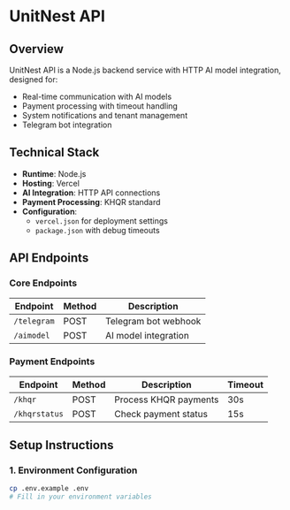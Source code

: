 # UnitNest API

## Overview
UnitNest API is a Node.js backend service with HTTP AI model integration, designed for:
- Real-time communication with AI models
- Payment processing with timeout handling
- System notifications and tenant management
- Telegram bot integration

## Technical Stack
- **Runtime**: Node.js
- **Hosting**: Vercel
- **AI Integration**: HTTP API connections
- **Payment Processing**: KHQR standard
- **Configuration**: 
  - `vercel.json` for deployment settings
  - `package.json` with debug timeouts

## API Endpoints

### Core Endpoints
| Endpoint | Method | Description |
|----------|--------|-------------|
| `/telegram` | POST | Telegram bot webhook |
| `/aimodel` | POST | AI model integration |

### Payment Endpoints
| Endpoint | Method | Description | Timeout |
|----------|--------|-------------|---------|
| `/khqr` | POST | Process KHQR payments | 30s |
| `/khqrstatus` | POST | Check payment status | 15s |

## Setup Instructions

### 1. Environment Configuration
```bash
cp .env.example .env
# Fill in your environment variables